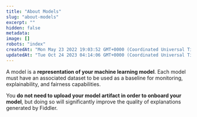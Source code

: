 ```yaml
---
title: "About Models"
slug: "about-models"
excerpt: ""
hidden: false
metadata: 
image: []
robots: "index"
createdAt: "Mon May 23 2022 19:03:52 GMT+0000 (Coordinated Universal Time)"
updatedAt: "Tue Oct 24 2023 04:14:06 GMT+0000 (Coordinated Universal Time)"
---
```

A model is a **representation of your machine learning model**. Each model must have an associated dataset to be used as a baseline for monitoring, explainability, and fairness capabilities.

You **do not need to upload your model artifact in order to onboard your model**, but doing so will significantly improve the quality of explanations generated by Fiddler.
